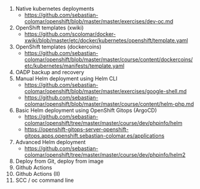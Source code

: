 1. Native kubernetes deployments
   * https://github.com/sebastian-colomar/openshift/blob/master/master/exercises/dev-oc.md
8. OpenShift templates (xwiki)
   * https://github.com/scolomar/docker-xwiki/blob/master/etc/docker/kubernetes/openshift/template.yaml
8. OpenShift templates (dockercoins)
   * https://github.com/sebastian-colomar/openshift/blob/master/master/course/content/dockercoins/etc/kubernetes/manifests/template.yaml
4. OADP backup and recovery
5. Manual Helm deployment using Helm CLI
   * https://github.com/sebastian-colomar/openshift/blob/master/master/exercises/google-shell.md
   * https://github.com/sebastian-colomar/openshift/blob/master/master/course/content/helm-php.md
3. Basic Helm deployment using OpenShift Gitops (ArgoCD)
   * https://github.com/sebastian-colomar/openshift/tree/master/master/course/dev/phpinfo/helm
   * https://openshift-gitops-server-openshift-gitops.apps.openshift.sebastian-colomar.es/applications
5. Advanced Helm deployment
   * https://github.com/sebastian-colomar/openshift/tree/master/master/course/dev/phpinfo/helm2
7. Deploy from Git, deploy from image
10. Github Actions
12. Github Actions (II)
11. SCC / oc command line
